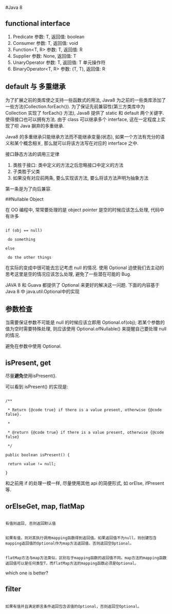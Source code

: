 #Java 8
## functional interface
1. Predicate<T> 参数: T, 返回值: boolean
2. Consumer<T> 参数: T, 返回值: void
3. Function<T, R> 参数: T, 返回值: R
4. Supplier<T> 参数: None, 返回值: T
5. UnaryOperator<T> 参数: T, 返回值: T  单元操作符
6. BinaryOperator<T, R> 参数: (T, T), 返回值: R

## default 与 多重继承
为了扩展之前的类库使之支持一些函数式的用法, Java8 为之前的一些类库添加了一些方法(Collection.forEach()). 为了保证先前兼容性(第三方类库中为 Collection 实现了 forEach() 方法), Java8 提供了 static 和 default 两个关键字. 使得接口也可以拥有方法. 由于 class 可以继承多个 interface, 这在一定程度上实现了呗 Java 摒弃的多重继承.

Java8 的多重继承只能继承方法而不能继承变量(状态), 如果一个方法有充分的语义和某个概念相关, 那么就可以将该方法写在对应的 interface 之中.

接口静态方法的调用三定律

1. 类胜于接口: 类中定义的方法之后忽略接口中定义的方法
2. 子类胜于父类
3. 如果没有对应前两条, 要么实现该方法, 要么将该方法声明为抽象方法

第一条是为了向后兼容.

##Nullable Object

在 OO 编程中, 常常要处理的是 object pointer 是空的时候应该怎么处理, 代码中有许多



```

if (obj == null)

 do something

else

 do the other things

```

在实际的变成中很可能去忘记考虑 null 的情况. 使用 Optional 迫使我们去主动的思考这里是空的情况应该怎么处理, 避免了一些潜在可能的 Bug.



JAVA 8 和 Guava 都提供了 Optional 来更好的解决这一问题. 下面的内容基于Java 8 中 java.util.Optional中的实现



## 参数检查

当需要保证参数不可能是 null 的时候应该立即用 Optional.of(obj); 若某个参数的值为空时需要特殊处理, 则应该使用 Optional.ofNullable() 来提醒自己要处理 null 的情况.

避免在参数中使用 Optional<T>.



## isPresent, get

尽量**避免**使用isPresent().

可以看到 isPresent() 的实现是:



```

/**

 * Return {@code true} if there is a value present, otherwise {@code false}.

 *

 * @return {@code true} if there is a value present, otherwise {@code false}

 */

public boolean isPresent() {

 return value != null;

}

```



和之前用 if 的处理一模一样, 尽量使用其他 api 的简便形式, 如 orElse, ifPresent等.



## orElseGet, map, flatMap



```

有值则返回, 否则返回默认值

```



```

如果有值，则对其执行调用mapping函数得到返回值。如果返回值不为null，则创建包含mapping返回值的Optional作为map方法返回值，否则返回空Optional。

```



```

flatMap方法与map方法类似，区别在于mapping函数的返回值不同。map方法的mapping函数返回值可以是任何类型T，而flatMap方法的mapping函数必须是Optional。

```



which one is better?



## filter

```

如果有值并且满足断言条件返回包含该值的Optional，否则返回空Optional。

```